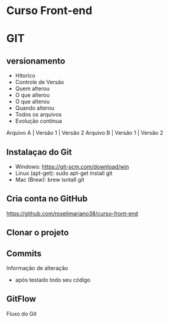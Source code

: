 # Curso Front-end

# GIT
## versionamento

- Hítorico 
- Controle de Versão
- Quem alterou
- O que alterou
- O que alterou
- Quando alterou
- Todos os arquivos
- Evolução continua


 Arquivo A | Versão 1 | Versão 2 
 Arquivo B | Versão 1 | Versão 2

## Instalaçao do Git

- Windows: https://git-scm.com/download/win
- Linux (apt-get): sudo apt-get install git
- Mac (Brew): brew isntall git

## Cria conta no GitHub

https://github.com/roselimariano38/curso-front-end

## Clonar o projeto

## Commits
Informação de alteração
 - após testado todo seu código


## GitFlow
Fluxo do Git
